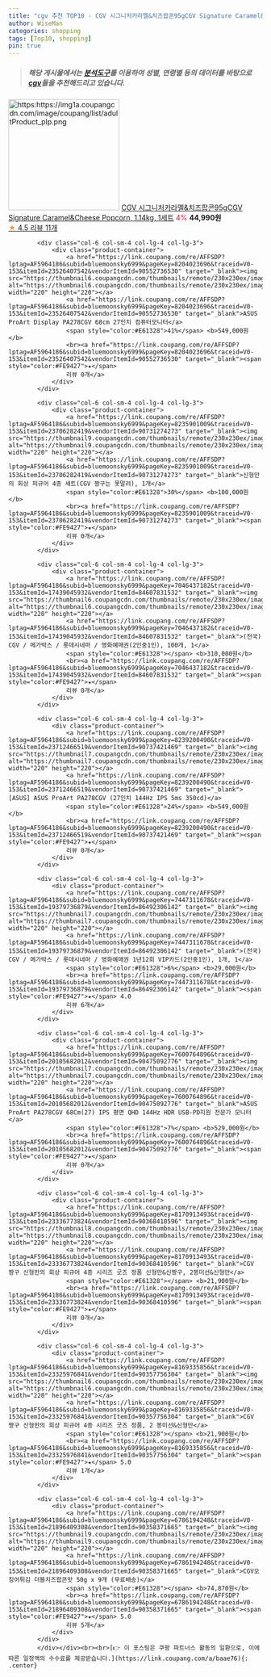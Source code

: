 ```yaml
---
title: "cgv 추천 TOP10 - CGV 시그니처카라멜&치즈팝콘95gCGV Signature Caramel&Cheese Popcorn, 1.14kg, 1세트"
author: WiseMan
categories: shopping
tags: [Top10, shopping]
pin: true
---
```


> ##### 해당 게시물에서는 [**분석도구**](https://itemscout.io/)를 이용하여 **성별**, **연령별** 등의 데이터를 바탕으로 [**cgv**](https://link.coupang.com/a/baae76)들을 추천해드리고 있습니다.
<div class="container"><div class="row">
            <div class="col-6 col-sm-4 col-lg-4 col-lg-3">
                <div class="product-container">
                    <a href="https://link.coupang.com/re/AFFSDP?lptag=AF5964186&subid=bluemoonsky6999&pageKey=6788477874&traceid=V0-153&itemId=23653202391&vendorItemId=90678570521" target="_blank"><img src="https:https://img1a.coupangcdn.com/image/coupang/list/adultProduct_plp.png" alt="https:https://img1a.coupangcdn.com/image/coupang/list/adultProduct_plp.png" width="220" height="220"></a>
                    <a href="https://link.coupang.com/re/AFFSDP?lptag=AF5964186&subid=bluemoonsky6999&pageKey=6788477874&traceid=V0-153&itemId=23653202391&vendorItemId=90678570521" target="_blank">CGV 시그니처카라멜&치즈팝콘95gCGV Signature Caramel&Cheese Popcorn, 1.14kg, 1세트</a>
                    <span style="color:#E61328">4%</span> <b>44,990원</b>
                    <br><a href="https://link.coupang.com/re/AFFSDP?lptag=AF5964186&subid=bluemoonsky6999&pageKey=6788477874&traceid=V0-153&itemId=23653202391&vendorItemId=90678570521" target="_blank"><span style="color:#FE9427">★</span> 4.5
                    리뷰 11개</a>
                </div>
            </div>
            
            <div class="col-6 col-sm-4 col-lg-4 col-lg-3">
                <div class="product-container">
                    <a href="https://link.coupang.com/re/AFFSDP?lptag=AF5964186&subid=bluemoonsky6999&pageKey=8204023696&traceid=V0-153&itemId=23526407542&vendorItemId=90552736530" target="_blank"><img src="https://thumbnail6.coupangcdn.com/thumbnails/remote/230x230ex/image/vendor_inventory/1051/f874edde27a2479ffb2a2f2f19c37c543ed0de83867ada0ae87acc950d33.jpg" alt="https://thumbnail6.coupangcdn.com/thumbnails/remote/230x230ex/image/vendor_inventory/1051/f874edde27a2479ffb2a2f2f19c37c543ed0de83867ada0ae87acc950d33.jpg" width="220" height="220"></a>
                    <a href="https://link.coupang.com/re/AFFSDP?lptag=AF5964186&subid=bluemoonsky6999&pageKey=8204023696&traceid=V0-153&itemId=23526407542&vendorItemId=90552736530" target="_blank">ASUS ProArt Display PA278CGV 68cm 27인치 컴퓨터모니터</a>
                    <span style="color:#E61328">41%</span> <b>549,000원</b>
                    <br><a href="https://link.coupang.com/re/AFFSDP?lptag=AF5964186&subid=bluemoonsky6999&pageKey=8204023696&traceid=V0-153&itemId=23526407542&vendorItemId=90552736530" target="_blank"><span style="color:#FE9427">★</span> 
                    리뷰 0개</a>
                </div>
            </div>
            
            <div class="col-6 col-sm-4 col-lg-4 col-lg-3">
                <div class="product-container">
                    <a href="https://link.coupang.com/re/AFFSDP?lptag=AF5964186&subid=bluemoonsky6999&pageKey=8235901009&traceid=V0-153&itemId=23706282419&vendorItemId=90731274273" target="_blank"><img src="https://thumbnail9.coupangcdn.com/thumbnails/remote/230x230ex/image/vendor_inventory/2473/d20c5d8457c81cefb73cb6895c96ce50321f464f51e8ba530bcafab32b3b.png" alt="https://thumbnail9.coupangcdn.com/thumbnails/remote/230x230ex/image/vendor_inventory/2473/d20c5d8457c81cefb73cb6895c96ce50321f464f51e8ba530bcafab32b3b.png" width="220" height="220"></a>
                    <a href="https://link.coupang.com/re/AFFSDP?lptag=AF5964186&subid=bluemoonsky6999&pageKey=8235901009&traceid=V0-153&itemId=23706282419&vendorItemId=90731274273" target="_blank">신형만의 회상 피규어 4종 세트(CGV 짱구는 못말려), 1개</a>
                    <span style="color:#E61328">30%</span> <b>100,000원</b>
                    <br><a href="https://link.coupang.com/re/AFFSDP?lptag=AF5964186&subid=bluemoonsky6999&pageKey=8235901009&traceid=V0-153&itemId=23706282419&vendorItemId=90731274273" target="_blank"><span style="color:#FE9427">★</span> 
                    리뷰 0개</a>
                </div>
            </div>
            
            <div class="col-6 col-sm-4 col-lg-4 col-lg-3">
                <div class="product-container">
                    <a href="https://link.coupang.com/re/AFFSDP?lptag=AF5964186&subid=bluemoonsky6999&pageKey=7046437182&traceid=V0-153&itemId=17439045932&vendorItemId=84607831532" target="_blank"><img src="https://thumbnail6.coupangcdn.com/thumbnails/remote/230x230ex/image/vendor_inventory/34d7/e831d4aab99129c6b3a2c68b96e49904e600307fff32e2309a7b9f84e67c.png" alt="https://thumbnail6.coupangcdn.com/thumbnails/remote/230x230ex/image/vendor_inventory/34d7/e831d4aab99129c6b3a2c68b96e49904e600307fff32e2309a7b9f84e67c.png" width="220" height="220"></a>
                    <a href="https://link.coupang.com/re/AFFSDP?lptag=AF5964186&subid=bluemoonsky6999&pageKey=7046437182&traceid=V0-153&itemId=17439045932&vendorItemId=84607831532" target="_blank">(전국) CGV / 메가박스 / 롯데시네마 / 영화예매권(2인중1인), 100개, 1</a>
                    <span style="color:#E61328"></span> <b>310,000원</b>
                    <br><a href="https://link.coupang.com/re/AFFSDP?lptag=AF5964186&subid=bluemoonsky6999&pageKey=7046437182&traceid=V0-153&itemId=17439045932&vendorItemId=84607831532" target="_blank"><span style="color:#FE9427">★</span> 
                    리뷰 0개</a>
                </div>
            </div>
            
            <div class="col-6 col-sm-4 col-lg-4 col-lg-3">
                <div class="product-container">
                    <a href="https://link.coupang.com/re/AFFSDP?lptag=AF5964186&subid=bluemoonsky6999&pageKey=8239200490&traceid=V0-153&itemId=23712466519&vendorItemId=90737421469" target="_blank"><img src="https://thumbnail7.coupangcdn.com/thumbnails/remote/230x230ex/image/vendor_inventory/6be5/72c4f304ee16b24e7a97a3656749312eb5eccd3eda00b791f8d4b15f6f6b.jpg" alt="https://thumbnail7.coupangcdn.com/thumbnails/remote/230x230ex/image/vendor_inventory/6be5/72c4f304ee16b24e7a97a3656749312eb5eccd3eda00b791f8d4b15f6f6b.jpg" width="220" height="220"></a>
                    <a href="https://link.coupang.com/re/AFFSDP?lptag=AF5964186&subid=bluemoonsky6999&pageKey=8239200490&traceid=V0-153&itemId=23712466519&vendorItemId=90737421469" target="_blank">[ASUS] ASUS ProArt PA278CGV (27인치 144Hz IPS 5ms 350cd)</a>
                    <span style="color:#E61328">24%</span> <b>549,000원</b>
                    <br><a href="https://link.coupang.com/re/AFFSDP?lptag=AF5964186&subid=bluemoonsky6999&pageKey=8239200490&traceid=V0-153&itemId=23712466519&vendorItemId=90737421469" target="_blank"><span style="color:#FE9427">★</span> 
                    리뷰 0개</a>
                </div>
            </div>
            
            <div class="col-6 col-sm-4 col-lg-4 col-lg-3">
                <div class="product-container">
                    <a href="https://link.coupang.com/re/AFFSDP?lptag=AF5964186&subid=bluemoonsky6999&pageKey=7447311678&traceid=V0-153&itemId=19379736879&vendorItemId=86492306142" target="_blank"><img src="https://thumbnail7.coupangcdn.com/thumbnails/remote/230x230ex/image/vendor_inventory/57d4/2f44bfedc4647c35360c4290b41ae70c4e8d51cc2ba23d12f61e1d743a98.png" alt="https://thumbnail7.coupangcdn.com/thumbnails/remote/230x230ex/image/vendor_inventory/57d4/2f44bfedc4647c35360c4290b41ae70c4e8d51cc2ba23d12f61e1d743a98.png" width="220" height="220"></a>
                    <a href="https://link.coupang.com/re/AFFSDP?lptag=AF5964186&subid=bluemoonsky6999&pageKey=7447311678&traceid=V0-153&itemId=19379736879&vendorItemId=86492306142" target="_blank">(전국) CGV / 메가박스 / 롯데시네마 / 영화예매권 1년12회 VIP카드(2인중1인), 1개, 1</a>
                    <span style="color:#E61328">6%</span> <b>29,000원</b>
                    <br><a href="https://link.coupang.com/re/AFFSDP?lptag=AF5964186&subid=bluemoonsky6999&pageKey=7447311678&traceid=V0-153&itemId=19379736879&vendorItemId=86492306142" target="_blank"><span style="color:#FE9427">★</span> 4.0
                    리뷰 6개</a>
                </div>
            </div>
            
            <div class="col-6 col-sm-4 col-lg-4 col-lg-3">
                <div class="product-container">
                    <a href="https://link.coupang.com/re/AFFSDP?lptag=AF5964186&subid=bluemoonsky6999&pageKey=7600764896&traceid=V0-153&itemId=20105682012&vendorItemId=90475092776" target="_blank"><img src="https://thumbnail7.coupangcdn.com/thumbnails/remote/230x230ex/image/vendor_inventory/3387/d5e0a65fcc7acf8a98fe77284ab10ec55f4e081516408fff0064b21d4fd4.png" alt="https://thumbnail7.coupangcdn.com/thumbnails/remote/230x230ex/image/vendor_inventory/3387/d5e0a65fcc7acf8a98fe77284ab10ec55f4e081516408fff0064b21d4fd4.png" width="220" height="220"></a>
                    <a href="https://link.coupang.com/re/AFFSDP?lptag=AF5964186&subid=bluemoonsky6999&pageKey=7600764896&traceid=V0-153&itemId=20105682012&vendorItemId=90475092776" target="_blank">ASUS ProArt PA278CGV 68Cm(27) IPS 평면 QHD 144Hz HDR USB-PD지원 전문가 모니터</a>
                    <span style="color:#E61328">7%</span> <b>529,000원</b>
                    <br><a href="https://link.coupang.com/re/AFFSDP?lptag=AF5964186&subid=bluemoonsky6999&pageKey=7600764896&traceid=V0-153&itemId=20105682012&vendorItemId=90475092776" target="_blank"><span style="color:#FE9427">★</span> 
                    리뷰 0개</a>
                </div>
            </div>
            
            <div class="col-6 col-sm-4 col-lg-4 col-lg-3">
                <div class="product-container">
                    <a href="https://link.coupang.com/re/AFFSDP?lptag=AF5964186&subid=bluemoonsky6999&pageKey=8170913493&traceid=V0-153&itemId=23336773824&vendorItemId=90368410596" target="_blank"><img src="https://thumbnail8.coupangcdn.com/thumbnails/remote/230x230ex/image/vendor_inventory/f13c/e5c86c4871c65f663cd715f99d6d59b9b3b16af2dbd30a461dd34acae95a.jpg" alt="https://thumbnail8.coupangcdn.com/thumbnails/remote/230x230ex/image/vendor_inventory/f13c/e5c86c4871c65f663cd715f99d6d59b9b3b16af2dbd30a461dd34acae95a.jpg" width="220" height="220"></a>
                    <a href="https://link.coupang.com/re/AFFSDP?lptag=AF5964186&subid=bluemoonsky6999&pageKey=8170913493&traceid=V0-153&itemId=23336773824&vendorItemId=90368410596" target="_blank">CGV 짱구 신형만의 회상 피규어 4종 시리즈 굿즈 정품 신형만&신짱구, 2봉미선&신형만</a>
                    <span style="color:#E61328"></span> <b>21,900원</b>
                    <br><a href="https://link.coupang.com/re/AFFSDP?lptag=AF5964186&subid=bluemoonsky6999&pageKey=8170913493&traceid=V0-153&itemId=23336773824&vendorItemId=90368410596" target="_blank"><span style="color:#FE9427">★</span> 
                    리뷰 0개</a>
                </div>
            </div>
            
            <div class="col-6 col-sm-4 col-lg-4 col-lg-3">
                <div class="product-container">
                    <a href="https://link.coupang.com/re/AFFSDP?lptag=AF5964186&subid=bluemoonsky6999&pageKey=8169335856&traceid=V0-153&itemId=23325976841&vendorItemId=90357756304" target="_blank"><img src="https://thumbnail6.coupangcdn.com/thumbnails/remote/230x230ex/image/vendor_inventory/8a22/17697f541e08dc27074436e216fa5037a6fd96d21d603a8d9b22e05de656.jpg" alt="https://thumbnail6.coupangcdn.com/thumbnails/remote/230x230ex/image/vendor_inventory/8a22/17697f541e08dc27074436e216fa5037a6fd96d21d603a8d9b22e05de656.jpg" width="220" height="220"></a>
                    <a href="https://link.coupang.com/re/AFFSDP?lptag=AF5964186&subid=bluemoonsky6999&pageKey=8169335856&traceid=V0-153&itemId=23325976841&vendorItemId=90357756304" target="_blank">CGV 짱구 신형만의 회상 피규어 4종 시리즈 굿즈 정품, 2 봉미선&신형만</a>
                    <span style="color:#E61328"></span> <b>21,900원</b>
                    <br><a href="https://link.coupang.com/re/AFFSDP?lptag=AF5964186&subid=bluemoonsky6999&pageKey=8169335856&traceid=V0-153&itemId=23325976841&vendorItemId=90357756304" target="_blank"><span style="color:#FE9427">★</span> 5.0
                    리뷰 1개</a>
                </div>
            </div>
            
            <div class="col-6 col-sm-4 col-lg-4 col-lg-3">
                <div class="product-container">
                    <a href="https://link.coupang.com/re/AFFSDP?lptag=AF5964186&subid=bluemoonsky6999&pageKey=6786194248&traceid=V0-153&itemId=21896409308&vendorItemId=90358371665" target="_blank"><img src="https://thumbnail9.coupangcdn.com/thumbnails/remote/230x230ex/image/vendor_inventory/1644/2bc17d7fdccd23d6ca676f6b2d2665537c93fecb805694ca8ec861a594eb.jpg" alt="https://thumbnail9.coupangcdn.com/thumbnails/remote/230x230ex/image/vendor_inventory/1644/2bc17d7fdccd23d6ca676f6b2d2665537c93fecb805694ca8ec861a594eb.jpg" width="220" height="220"></a>
                    <a href="https://link.coupang.com/re/AFFSDP?lptag=AF5964186&subid=bluemoonsky6999&pageKey=6786194248&traceid=V0-153&itemId=21896409308&vendorItemId=90358371665" target="_blank">CGV오징어튀김 더블치즈팝콘맛 50g x 9개 (무료배송)</a>
                    <span style="color:#E61328"></span> <b>74,870원</b>
                    <br><a href="https://link.coupang.com/re/AFFSDP?lptag=AF5964186&subid=bluemoonsky6999&pageKey=6786194248&traceid=V0-153&itemId=21896409308&vendorItemId=90358371665" target="_blank"><span style="color:#FE9427">★</span> 5.0
                    리뷰 5개</a>
                </div>
            </div>
            </div></div><br><br>[👉 이 포스팅은 쿠팡 파트너스 활동의 일환으로, 이에 따른 일정액의 수수료를 제공받습니다.](https://link.coupang.com/a/baae76){: .center}